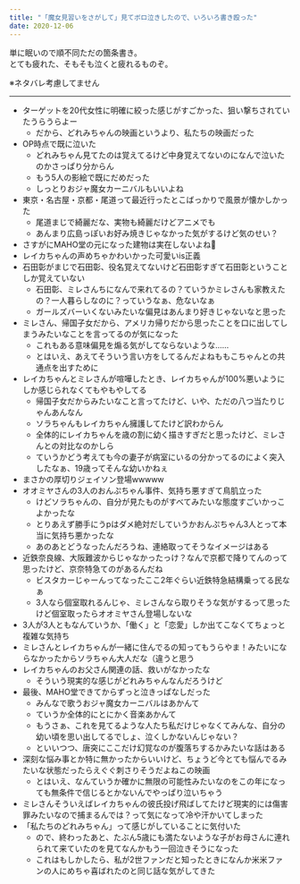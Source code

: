 ```yaml
---
title: "「魔女見習いをさがして」見てボロ泣きしたので、いろいろ書き殴った"
date: 2020-12-06
---
```


単に眠いので順不同ただの箇条書き。  
とても疲れた、そもそも泣くと疲れるものぞ。  

※ネタバレ考慮してません  

---
- ターゲットを20代女性に明確に絞った感じがすごかった、狙い撃ちされていたうらうらよー
	- だから、どれみちゃんの映画というより、私たちの映画だった
- OP時点で既に泣いた
	- どれみちゃん見てたのは覚えてるけど中身覚えてないのになんで泣いたのかさっぱり分からん
	- もう5人の影絵で既にだめだった
	- しっとりおジャ魔女カーニバルもいいよね
- 東京・名古屋・京都・尾道って最近行ったとこばっかりで風景が懐かしかった
	- 尾道まじで綺麗だな、実物も綺麗だけどアニメでも
	- あんまり広島っぽいお好み焼きじゃなかった気がするけど気のせい？
- さすがにMAHO堂の元になった建物は実在しないよね🤔
- レイカちゃんの声めちゃかわいかった可愛いis正義
- 石田彰がまじで石田彰、役名覚えてないけど石田彰すぎて石田彰ということしか覚えていない
	- 石田彰、ミレさんちになんで来れてるの？ていうかミレさんも家教えたの？一人暮らしなのに？っていうなぁ、危ないなぁ
	- ガールズバーいくないみたいな偏見はあんまり好きじゃないなと思った
- ミレさん、帰国子女だから、アメリカ帰りだから思ったことを口に出してしまうみたいなことを言ってるのが気になった
	- これもある意味偏見を煽る気がしてならないような……
	- とはいえ、あえてそういう言い方をしてるんだよねももこちゃんとの共通点を出すために
- レイカちゃんとミレさんが喧嘩したとき、レイカちゃんが100%悪いようにしか感じられなくてもやもやしてる
	- 帰国子女だからみたいなこと言ってたけど、いや、ただの八つ当たりじゃんあんなん
	- ソラちゃんもレイカちゃん擁護してたけど訳わからん
	- 全体的にレイカちゃんを歳の割に幼く描きすぎだと思ったけど、ミレさんとの対比なのかしら
	- ていうかどう考えても今の妻子が病室にいるの分かってるのによく突入したなぁ、19歳ってそんな幼いかねぇ
- まさかの厚切りジェイソン登場wwwww
- オオミヤさんの3人のおんぷちゃん事件、気持ち悪すぎて鳥肌立った
	- けどソラちゃんの、自分が見たものがすべてみたいな態度すごいかっこよかったな
	- とりあえず勝手にうpはダメ絶対だしていうかおんぷちゃん3人とって本当に気持ち悪かったな
	- あのあとどうなったんだろうね、連絡取ってそうなイメージはある
- 近鉄奈良線、大阪難波からじゃなかったっけ？なんで京都で降りてんのって思ったけど、京奈特急てのがあるんだね
	- ビスタカーじゃーんってなったここ2年ぐらい近鉄特急結構乗ってる民なぁ
	- 3人なら個室取れるんじゃ、ミレさんなら取りそうな気がするって思ったけど個室取ったらオオミヤさん登場しないな
- 3人が3人ともなんていうか、「働く」と「恋愛」しか出てこなくてちょっと複雑な気持ち
- ミレさんとレイカちゃんが一緒に住んでるの知ってもうらやま！みたいにならなかったからソラちゃん大人だな（違うと思う
- レイカちゃんのお父さん関連の話、救いがなかったな
	- そういう現実的な感じがどれみちゃんなんだろうけど
- 最後、MAHO堂できてからずっと泣きっぱなしだった
	- みんなで歌うおジャ魔女カーニバルはあかんて
	- ていうか全体的にとにかく音楽あかんて
	- もうさぁ、これを見てるような人たち私だけじゃなくてみんな、自分の幼い頃を思い出してるでしょ、泣くしかないんじゃない？
	- といいつつ、唐突にここだけ幻覚なのが腹落ちするかみたいな話はある
- 深刻な悩み事とか特に無かったからいいけど、ちょうど今とても悩んでるみたいな状態だったらえぐぐ刺さりそうだよねこの映画
	- とはいえ、なんていうか確かに無限の可能性みたいなのをこの年になっても無条件で信じるとかないんでやっぱり泣いちゃう
- ミレさんそういえばレイカちゃんの彼氏投げ飛ばしてたけど現実的には傷害罪みたいなので捕まるんでは？って気になって冷や汗かいてしまった
- 「私たちのどれみちゃん」って感じがしていることに気付いた
	- ので、終わったあと、たぶん5歳にも満たないような子がお母さんに連れられて来ていたのを見てなんかもう一回泣きそうになった
	- これはもしかしたら、私が2世ファンだと知ったときになんか米米ファンの人にめちゃ喜ばれたのと同じ話な気がしてきた